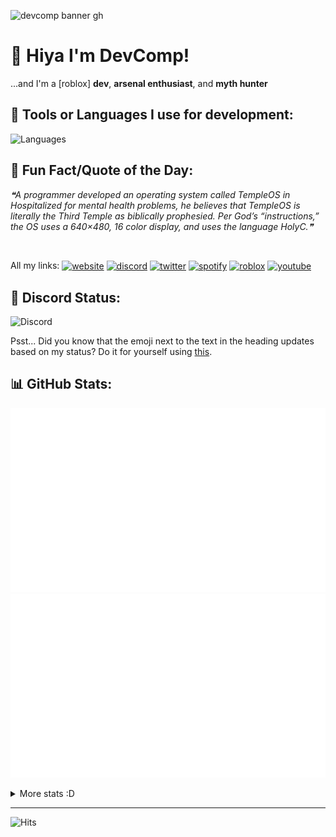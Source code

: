 <!-- insert
---
title: "DevComp's Portfolio!"
date: 2022-02-09
---
end_insert -->
<!-- Powered by https://cj.rs/riss -->



![devcomp banner gh](https://user-images.githubusercontent.com/74418041/156032052-7db9efa0-1e4e-4335-8cda-8a3deda78771.png)


# 👋 Hiya I'm DevComp!

...and I'm a [roblox] **dev**, **arsenal enthusiast**, and **myth hunter**

<!-- <h1 align="center" fontsize: '100px'>👋 Hiya from the Awesomeverse!</h3> -->
<!--
![status](https://dev.discordprofiles.me/badge/status/893762371770802227?simple=true)
![playing](https://dev.discordprofiles.me/badge/playing/893762371770802227)
![vscode](https://dev.discordprofiles.me/badge/vscode/893762371770802227)
[![spotify](https://dev.discordprofiles.me/badge/spotify/893762371770802227)](https://dev.discordprofiles.me/openspotify/893762371770802227)
-->


<!--
<a href="https://buildergroop.com/?src=DevComp_README" target="_blank"><img alt="buildergroop promo" align="center" src="https://files.devcomp.tk/r/READMEBannerGithub.png"></a> 
-->


<!--
 ```csharp
CompeyDev@github
-----------------
OS:         openSUSE leap 15.3 & Windows 11
Shell:      ZSH
Pronouns:   She/Her
Nickname:   Compey
Location:   internet
Languages:  .js, .html, .css, .luau, .go, .rb
Learning:   .ts, .py
GPG_PubKey: D29EE374F1D4E0A630A5A2256567A9918662A1C4
```
-->

<!--
```js
import compeydev from github

module.exports = {

OS: ["openSUSE Leap 15.3", "Windows 11"],
Shell: "ZSH",
Nickname: "Compey",
Location: "Do be the internet",
Languages: [".js", ".html", ".css", ".luau", ".go", ".rb"],
Learning: [".ts", ".py"],
GPG_PubKey: "D29EE374F1D4E0A630A5A2256567A9918662A1C4"

}
```
-->
<!--
<div align="left">
<img src="https://user-images.githubusercontent.com/74418041/160289231-ce5c527e-a1cc-4697-906e-f92df443c667.png" width="500">
</div>
-->









## 🔧 Tools or Languages I use for development:
<!--
![Git](https://camo.githubusercontent.com/561f3d4fd727fcca82984c91a65eca069ff34a435072158f6947c4ca52370eae/68747470733a2f2f696d672e736869656c64732e696f2f62616467652f2d4769742d4630353033323f7374796c653d666c61742d737175617265266c6f676f3d676974266c6f676f436f6c6f723d7768697465)
![Docker](https://camo.githubusercontent.com/4d015bf250194995d899a5d2b90babf1afc4458c1589b93e58fdfa4119749a49/68747470733a2f2f696d672e736869656c64732e696f2f62616467652f2d446f636b65722d3436613266313f7374796c653d666c61742d737175617265266c6f676f3d646f636b6572266c6f676f436f6c6f723d7768697465)
![HTML5](https://camo.githubusercontent.com/0c3a16a22ae058cfe38a06dc9ea16404cf006409262f547c9ccfa3ec8b30f71e/68747470733a2f2f696d672e736869656c64732e696f2f62616467652f2d48544d4c352d4533344632363f7374796c653d666c61742d737175617265266c6f676f3d68746d6c35266c6f676f436f6c6f723d7768697465)
![Brave Browser](https://camo.githubusercontent.com/a5585e9bff665613a2eb952d5a6beba60fc7d1d7e362233bf266b1a01c767ad6/68747470733a2f2f696d672e736869656c64732e696f2f62616467652f2d42726176655f42726f777365722d4642353432423f7374796c653d666c61742d737175617265266c6f676f3d6272617665266c6f676f436f6c6f723d7768697465)
![NodeJS](https://camo.githubusercontent.com/425d14e7ceaf18d8bb8e9bf17cd1a270c928c888b9ee4abe84a3bc8a5b3122fe/68747470733a2f2f696d672e736869656c64732e696f2f62616467652f2d4e6f64656a732d3433383533643f7374796c653d666c61742d737175617265266c6f676f3d4e6f64652e6a73266c6f676f436f6c6f723d7768697465)
![NPM](https://camo.githubusercontent.com/1e50ab849e8c196ea962ac3b966a15924234879eeb85f9dd0e0431e43a145b43/68747470733a2f2f696d672e736869656c64732e696f2f62616467652f2d4e504d2d4342333833373f7374796c653d666c61742d737175617265266c6f676f3d6e706d266c6f676f436f6c6f723d7768697465)
-->
<!--
![Git](https://user-images.githubusercontent.com/74418041/159856889-3fe179b3-9001-40df-8b3f-07d49826a392.png)
![HTML](https://user-images.githubusercontent.com/74418041/159856046-b7100c50-8cf9-4406-8730-c39c800c5ebe.png)
![CSS](https://user-images.githubusercontent.com/74418041/159856084-e1dd4f29-a872-4cdf-8193-d2bbabc93537.png)
![JavaScript](https://user-images.githubusercontent.com/74418041/159856117-ccbf69d2-e69d-4933-bd8a-5e117817091e.png)
![NodeJS](https://user-images.githubusercontent.com/74418041/159856154-61fb18fc-21fa-4404-a07d-11d6bc8729ff.png)
![Ruby](https://user-images.githubusercontent.com/74418041/159856208-e2b4423b-e62e-4c9e-94d5-5764a6233491.png)
![MongoDB](https://user-images.githubusercontent.com/74418041/159856234-6ef1fd81-75d4-4963-ad02-9aaa6186b526.png)
![Linux](https://user-images.githubusercontent.com/74418041/159856257-83987577-671b-4bc8-9a3b-49422bf93c36.png)
-->

![Languages](https://skillicons.dev/icons?i=git,html,css,js,ts,ruby,go,lua,py,mongo,docker,linux,blender,cloudflare,vscode)








## 🧠 Fun Fact/Quote of the Day:

<!--STARTS_HERE_QUOTE_README-->
<i>❝A programmer developed an operating system called TempleOS in Hospitalized for mental health problems, he believes that TempleOS is literally the Third Temple as biblically prophesied. Per God’s “instructions,” the OS uses a 640×480, 16 color display, and uses the language HolyC.❞</i>
<!--ENDS_HERE_QUOTE_README-->


<br>


All my links:
<a href="https://devcomp.tk" target="_blank"><img alt="website" align="center" src="https://img.shields.io/badge/-Website-0D1117?style=flat-square&logo=googlechrome&logoColor=white"></a>
<a href="https://devcomp.tk/discord" target="_blank"><img alt="discord" align="center" src="https://img.shields.io/badge/-Discord-0D1117?style=flat-square&logo=discord&logoColor=dark-blue"></a>
<a href="https://twitter.com/DevComp_" target="_blank"><img alt="twitter" align="center" src="https://img.shields.io/badge/-Twitter-0D1117?style=flat-square&logo=twitter&logoColor=dark-blue"></a>
<a href="https://spotify.devcomp.tk/" target="_blank"><img alt="spotify" align="center" src="https://img.shields.io/badge/-Spotify-0D1117?style=flat-square&logo=spotify&logoColor=dark-green"></a>
<a href="https://www.roblox.com/users/1226830396/profile/" target="_blank"><img alt="roblox" align="center" src="https://img.shields.io/badge/-Roblox-0D1117?style=flat-square&logo=roblox&logoColor=grey"></a>
<a href="https://www.youtube.com/channel/UCh9KkPjILEebJihTG_4s-Lg/" target="_blank"><img alt="youtube" align="center" src="https://img.shields.io/badge/-YouTube-0D1117?style=flat-square&logo=youtube&logoColor=red"></a>
<br>








<h2 align="left">🔴 Discord Status:</h2>

 
![Discord](https://lanyard-profile-readme.vercel.app/api/893762371770802227?hideTimestamp=false&idleMessage=No+activity+at+the+moment...&hideDiscrim=true)

Psst... Did you know that the emoji next to the text in the heading updates based on my status? Do it for yourself using [this](https://github.com/CompeyDev/discord-status-action).


## 📊 GitHub Stats:
<!--
<p align="left"> <a href="https://devcomp.tk/"><img src="https://github.com/CompeyDev/CompeyDev/blob/main/github-metrics.svg" alt="metrics" /></a> </p>
-->
<p align="center">
 
![Stats Overview](https://raw.githubusercontent.com/CompeyDev/github-stats-transparent/output/generated/overview.svg)
![Most Used Languages](https://raw.githubusercontent.com/CompeyDev/github-stats-transparent/output/generated/languages.svg)
 
 </p>
 <!-- remove -->
<details>
  <summary>More stats :D</summary>
<!-- 
<p align="center">
<img src="https://gh-readme-stats.herokuapp.com?user=CompeyDev&theme=nightowl&hide_border=true&date_format=M%20j%5B%2C%20Y%5D&background=171717">
</p>
-->
<p align="left"> <a href="https://devcomp.xyz/"><img src="https://github.com/CompeyDev/CompeyDev/blob/main/github-metrics.svg" alt="metrics" /></a> </p>
<!--
<p align="center"> <a href="https://github.com/theawesomecoder05/"><img src="https://github-profile-trophy.vercel.app/?username=theawesomecoder05&theme=onestar&margin-w=15&margin-h=55&column=8&no-frame=true&no-bg=false" alt="devcomp" /></a> </p>
-->

 <!--
<p align="center"> <a href="https://github.com/TheAwesomeCoder05/"><img src="https://stats.devcomp.tk/api?username=TheAwesomeCoder05&show_icons=true&theme=dark&line_height=27&hide_border=true&layout=default" alt="devcomp" /></a> </p>
 -->

  
</details>
<!-- end_remove -->
    
 
 ---
 
 
![Hits](https://hits.link/hits?url=https%3A%2F%2Fgithub.com%2FTheAwesomeCoder05&bgLeft=444444&bgRight=800080)

 

 
